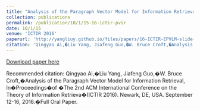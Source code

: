 ```yaml
---
title: "Analysis of the Paragraph Vector Model for Information Retrieval"
collection: publications
permalink: /publication/10/1/15-16-ictir-pvir
date: 10/1/15
venue: 'ICTIR 2016'
paperurl: 'http://yangliuy.github.io/files/papers/16-ICTIR-EPVLM-slide-presentation.pdf'
citation: 'Qingyao Ai,�Liu Yang, Jiafeng Guo,�W. Bruce Croft,�Analysis of the Paragraph Vector Model for Information Retrieval, In�Proceedings�of �The 2nd ACM International Conference on the Theory of Information Retrieva�(ICTIR 2016). Newark, DE, USA. September 12-16, 2016.�Full Oral Paper.'
---
```


<a href='http://yangliuy.github.io/files/papers/16-ICTIR-EPVLM-slide-presentation.pdf'>Download paper here</a>

Recommended citation: Qingyao Ai,�Liu Yang, Jiafeng Guo,�W. Bruce Croft,�Analysis of the Paragraph Vector Model for Information Retrieval, In�Proceedings�of �The 2nd ACM International Conference on the Theory of Information Retrieva�(ICTIR 2016). Newark, DE, USA. September 12-16, 2016.�Full Oral Paper.